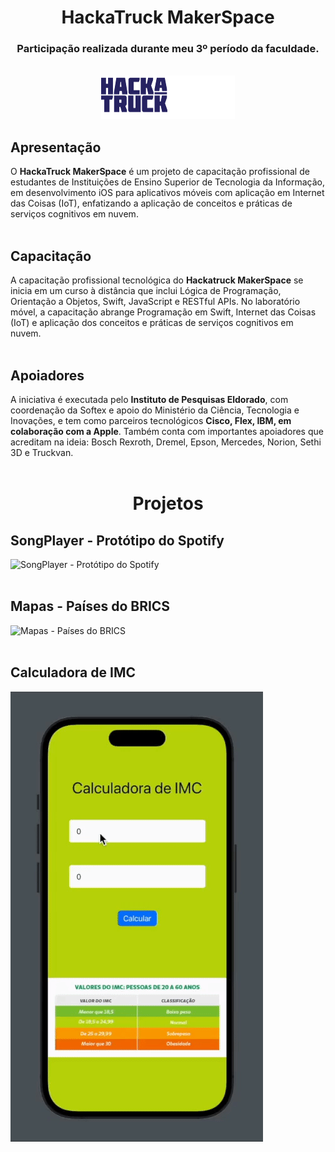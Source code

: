 <div align="center">
<h1></h1>

# HackaTruck MakerSpace
### Participação realizada durante meu 3º período da faculdade.
<br>
 <img src="https://github.com/VianaSamuel/Learning-Swift/blob/main/assets/hackatruck.png"/>
</div>

## Apresentação
O **HackaTruck MakerSpace** é um projeto de capacitação profissional de estudantes de Instituições de Ensino Superior de Tecnologia da Informação, em desenvolvimento iOS para aplicativos móveis com aplicação em Internet das Coisas (IoT), enfatizando a aplicação de conceitos e práticas de serviços cognitivos em nuvem.
<br><br>

## Capacitação
A capacitação profissional tecnológica do **Hackatruck MakerSpace** se inicia em um curso à distância que inclui Lógica de Programação, Orientação a Objetos, Swift, JavaScript e RESTful APIs. No laboratório móvel, a capacitação abrange Programação em Swift, Internet das Coisas (IoT) e aplicação dos conceitos e práticas de serviços cognitivos em nuvem.
<br><br>

## Apoiadores
A iniciativa é executada pelo **Instituto de Pesquisas Eldorado**, com coordenação da Softex e apoio do Ministério da Ciência, Tecnologia e Inovações, e tem como parceiros tecnológicos **Cisco, Flex, IBM, em colaboração com a Apple**. Também conta com importantes apoiadores que acreditam na ideia: Bosch Rexroth, Dremel, Epson, Mercedes, Norion, Sethi 3D e Truckvan.
<br><br>

<div align="center">
<h1></h1>

# Projetos
</div>

## SongPlayer - Protótipo do Spotify
![SongPlayer - Protótipo do Spotify](https://github.com/VianaSamuel/Learning-Swift/blob/main/assets/songplayer.gif)
<br><br>

## Mapas - Países do BRICS
![Mapas - Países do BRICS](https://github.com/VianaSamuel/Learning-Swift/blob/main/assets/mapas.gif)
<br><br>

## Calculadora de IMC
![Calculadora de IMC](https://github.com/VianaSamuel/Learning-Swift/blob/main/assets/calculadoraimc.gif)
<br><br>
